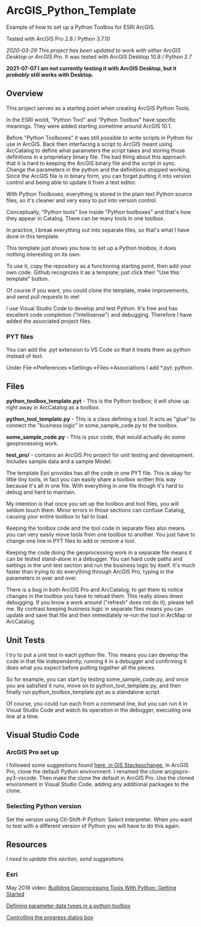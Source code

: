 # ArcGIS_Python_Template
Example of how to set up a Python Toolbox for ESRI ArcGIS.

Tested with ArcGIS Pro 2.8 / Python 3.7.10

*2020-03-29 This project has been updated to work with either ArcGIS Desktop or ArcGIS Pro.*
It was tested with ArcGIS Desktop 10.8 / Python 2.7

**2021-07-07 I am not currently testing it with ArcGIS Desktop, but it *probably* still works with Desktop.**

## Overview

This project serves as a starting point when creating ArcGIS Python Tools.

In the ESRI world, "Python Tool" and "Python Toolbox" have specific
meanings.  They were added starting sometime around ArcGIS 10.1. 

Before "Python Toolboxes" it was still possible to write scripts in
Python for use in ArcGIS. Back then interfacing a script to ArcGIS
meant using ArcCatalog to define what parameters the script takes and
storing those definitions in a proprietary binary file. The bad thing
about this approach that it is hard to keeping the ArcGIS binary file
and the script in sync. Change the parameters in the python and the
definitions stopped working. Since the ArcGIS file is in binary form,
you can forget putting it into version control and being able to
update it from a text editor.

With Python Toolboxes, everything is stored in the plain text Python
source files, so it's cleaner and very easy to put into version
control.

Conceptually, "Python tools" live inside "Python toolboxes" and that's
how they appear in Catalog. There can be many tools in one toolbox.

In practice, I break everything out into separate files,
so that's what I have done in this template.

This template just shows you how to set up a Python toolbox, it does nothing interesting on its own.

To use it, copy the repository as a functioning starting point, then add your own code. Github recognizes it as a template; just click their "Use this template" button.

Of course if you want, you could clone the template, make improvements, and send pull requests to me!

I use Visual Studio Code to develop and test Python. It's free and has excellent code completion ("Intellisense") and debugging. Therefore I have added the associated project files. 

### PYT files

You can add the .pyt extension to VS Code so that it treats them as python instead of text. 

Under File->Preferences->Settings->Files->Associations
I add *.pyt: python.

## Files

**python_toolbox_template.pyt** - This is the Python toolbox; it will show up right away in ArcCatalog as a toolbox.

**python_tool_template.py** - This is a class defining a tool. It acts as "glue" to connect the "business logic" in some_sample_code.py to the toolbox.

**some_sample_code.py** - This is your code, that would actually do some
geoprocessing work.

**test_pro/** - contains an ArcGIS Pro project for unit testing and development.
Includes sample data and a sample Model.

The template Esri provides has all the code in one PYT file. This is okay for little tiny tools, in fact you can easily share a toolbox written this way because it's all in one file. With everything in one file though it's hard to debug and hard to maintain.

My intention is that once you set up the toolbox and tool files, you will seldom touch them. Minor errors in those sections can confuse Catalog, causing your entire toolbox to fail to load.

Keeping the toolbox code and the tool code in separate files also means you can very easily move tools from one toolbox to another. You just have to change one line in PYT files to add or remove a tool. 

Keeping the code doing the geoprocessing work in a separate file means it can be tested stand-alone in a debugger. You can hard code paths and settings in the unit test section and run the business logic by itself. It's much faster than trying to do everything through ArcGIS Pro, typing in the parameters in over and over.

There is a bug in both ArcGIS Pro and ArcCatalog; to get them to notice changes in the toolbox you have to reload them. This really slows down debugging. If you know a work around ("refresh" does not do it), please tell me. By contrast keeping business logic in separate files means you can update and save that file and then immediately re-run the tool in ArcMap or ArcCatalog.

## Unit Tests

I try to put a unit test in each python file. This means you can develop the code in that file independently, running it in a debugger and confirming it does what you expect before putting together all the pieces. 

So for example, you can start by testing some_sample_code.py,
and once you are satisfied it runs, move on to python_tool_template.py,
and then finally run python_toolbox_template.pyt as a standalone script.

Of course, you could run each from a command line, but you can run it in 
Visual Studio Code and watch its operation in the debugger, executing
one line at a time.

## Visual Studio Code
### ArcGIS Pro set up

I followed some suggestions found [here, in GIS Stackexchange.](https://gis.stackexchange.com/questions/203380/setting-up-python-arcpy-with-arcgis-pro-and-visual-studio/356487#356487)
In ArcGIS Pro, clone the default Python environment. I renamed the clone arcgispro-py3-vscode. Then make the clone the default in ArcGIS Pro.
Use the cloned environment in Visual Studio Code, adding any additional packages
to the clone. 

### Selecting Python version

Set the version using Ctl-Shift-P Python: Select interpreter.
When you want to test with a different version of Python you will have to do 
this again.

## Resources

*I need to update this section, send suggestions.*

### Esri

May 2018 video: [Buillding Geoprocessing Tools With Python: Getting Started](https://www.youtube.com/watch?v=iTZytnBcagQ)

[Defining parameter data types in a python toolbox](https://desktop.arcgis.com/en/arcmap/latest/analyze/creating-tools/defining-parameter-data-types-in-a-python-toolbox.htm)

[Controlling the progress dialog box](https://desktop.arcgis.com/en/arcmap/latest/analyze/creating-tools/controlling-the-progress-dialog-box.htm)

